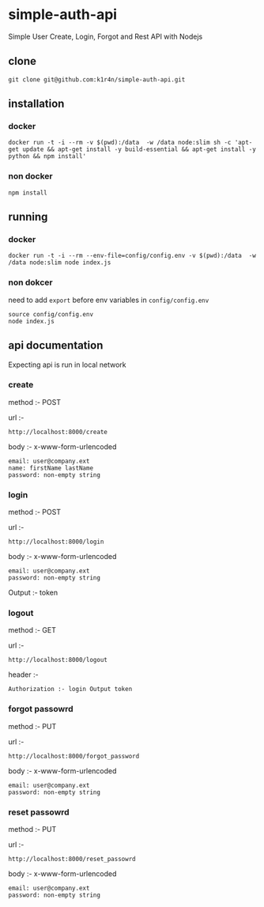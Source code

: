 # simple-auth-api
Simple User Create, Login, Forgot and Rest API with Nodejs

## clone

```
git clone git@github.com:k1r4n/simple-auth-api.git
```

## installation

### docker

```
docker run -t -i --rm -v $(pwd):/data  -w /data node:slim sh -c 'apt-get update && apt-get install -y build-essential && apt-get install -y python && npm install'
```

### non docker

```
npm install
```

## running 

### docker

```
docker run -t -i --rm --env-file=config/config.env -v $(pwd):/data  -w /data node:slim node index.js
```

### non dokcer

need to add `export` before env variables in `config/config.env`

```
source config/config.env
node index.js
```

## api documentation

Expecting api is run in local network

### create

method :- POST

url :-
```
http://localhost:8000/create
```

body :-
x-www-form-urlencoded
```
email: user@company.ext
name: firstName lastName
password: non-empty string
```

### login

method :- POST

url :-
```
http://localhost:8000/login
```

body :-
x-www-form-urlencoded
```
email: user@company.ext
password: non-empty string
```

Output :- token

### logout

method :- GET

url :-
```
http://localhost:8000/logout
```

header :- 
```
Authorization :- login Output token
```
### forgot passowrd

method :- PUT

url :-
```
http://localhost:8000/forgot_password
```

body :-
x-www-form-urlencoded
```
email: user@company.ext
password: non-empty string
```

### reset passowrd

method :- PUT

url :-
```
http://localhost:8000/reset_passowrd
```

body :-
x-www-form-urlencoded
```
email: user@company.ext
password: non-empty string
```

